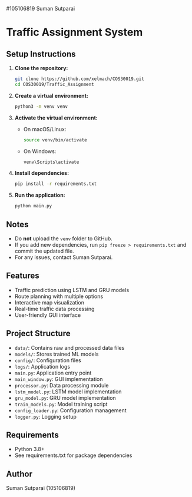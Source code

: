 #105106819 Suman Sutparai
# Traffic Assignment System

## Setup Instructions

1. **Clone the repository:**
   ```sh
   git clone https://github.com/xelmach/COS30019.git
   cd COS30019/Traffic_Assignment
   ```

2. **Create a virtual environment:**
   ```sh
   python3 -m venv venv
   ```

3. **Activate the virtual environment:**
   - On macOS/Linux:
     ```sh
     source venv/bin/activate
     ```
   - On Windows:
     ```sh
     venv\Scripts\activate
     ```

4. **Install dependencies:**
   ```sh
   pip install -r requirements.txt
   ```

5. **Run the application:**
   ```sh
   python main.py
   ```

## Notes
- Do **not** upload the `venv` folder to GitHub.
- If you add new dependencies, run `pip freeze > requirements.txt` and commit the updated file.
- For any issues, contact Suman Sutparai.

## Features

- Traffic prediction using LSTM and GRU models
- Route planning with multiple options
- Interactive map visualization
- Real-time traffic data processing
- User-friendly GUI interface

## Project Structure

- `data/`: Contains raw and processed data files
- `models/`: Stores trained ML models
- `config/`: Configuration files
- `logs/`: Application logs
- `main.py`: Application entry point
- `main_window.py`: GUI implementation
- `processor.py`: Data processing module
- `lstm_model.py`: LSTM model implementation
- `gru_model.py`: GRU model implementation
- `train_models.py`: Model training script
- `config_loader.py`: Configuration management
- `logger.py`: Logging setup

## Requirements

- Python 3.8+
- See requirements.txt for package dependencies

## Author

Suman Sutparai (105106819) 
